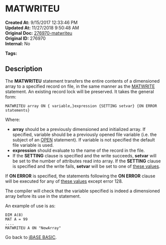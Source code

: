 # MATWRITEU

**Created At:** 9/15/2017 12:33:46 PM  
**Updated At:** 11/27/2018 9:50:48 AM  
**Original Doc:** [276970-matwriteu](https://docs.jbase.com/36868-jbase-basic/276970-matwriteu)  
**Original ID:** 276970  
**Internal:** No  

**Tags:**
<badge text='dimensioned arrays' vertical='middle' />
<badge text='record locking' vertical='middle' />
<badge text='record handling' vertical='middle' />

## Description

The **MATWRITEU** statement transfers the entire contents of a dimensioned array to a specified record on file, in the same manner as the [MATWRITE](./../matwrite) statement. An existing record lock will be preserved. It takes the general form:

```
MATWRITEU array ON { variable,}expression {SETTING setvar} {ON ERROR statements}
```

Where:

- **array** should be a previously dimensioned and initialized array. If specified, variable should be a previously opened file variable (i.e. the subject of an [OPEN](./../open) statement). If variable is not specified the default file variable is used.
- **expression** should evaluate to the name of the record in the file.
- If the **SETTING** clause is specified and the write succeeds, **setvar** will be set to the number of attributes read into array. If the **SETTING** clause is specified and the write fails, **setvar** will be set to one of [these values](./../incremental-file-errors).

If **ON ERROR** is specified, the statements following the **ON ERROR** clause will be executed for any of [these values](./../incremental-file-errors) except error 128.

The compiler will check that the variable specified is indeed a dimensioned array before its use in the statement.

An example of use is as:

```
DIM A(8)
MAT A = 99
....
MATWRITEU A ON "NewArray"
```

Go back to [jBASE BASIC](./../jbase-basic-programmers-reference-guide).
